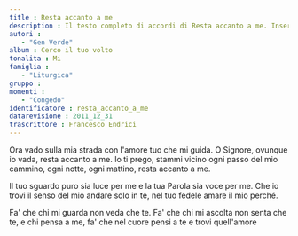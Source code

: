 ```yaml
--- 
title : Resta accanto a me
description : Il testo completo di accordi di Resta accanto a me. Inseriscila nel tuo canzoniere!
autori : 
   - "Gen Verde"
album : Cerco il tuo volto
tonalita : Mi
famiglia : 
   - "Liturgica"
gruppo : 
momenti : 
   - "Congedo"
identificatore : resta_accanto_a_me
datarevisione : 2011_12_31
trascrittore : Francesco Endrici
--- 
```




Ora vado sulla mia strada
con l'amore tuo che mi guida.
O Signore, ovunque io vada,
resta accanto a me.
Io ti prego, stammi vicino
ogni passo del mio cammino,
ogni notte, ogni mattino,
resta accanto a me.


Il tuo sguardo puro sia luce per me
e la tua Parola sia voce per me.
Che io trovi il senso del mio andare
solo in te, nel tuo fedele amare il mio perché.


Fa' che chi mi guarda non veda che te.
Fa' che chi mi ascolta non senta che te,
e chi pensa a me, fa' che nel cuore
pensi a te e trovi quell'amore 


